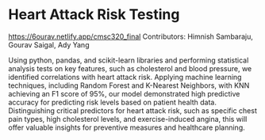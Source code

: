 # Heart Attack Risk Testing
https://6ourav.netlify.app/cmsc320_final
Contributors: Himnish Sambaraju, Gourav Saigal, Ady Yang

Using python, pandas, and scikit-learn libraries and performing statistical analysis tests on key features, such as cholesterol and blood pressure, we identified correlations with heart attack risk.
Applying machine learning techniques, including Random Forest and K-Nearest Neighbors, with KNN achieving an F1 score of 95%, our model demonstrated high predictive accuracy for predicting risk levels based on patient health data.
Distinguishing critical predictors for heart attack risk, such as specific chest pain types, high cholesterol levels, and exercise-induced angina, this will offer valuable insights for preventive measures and healthcare planning.
